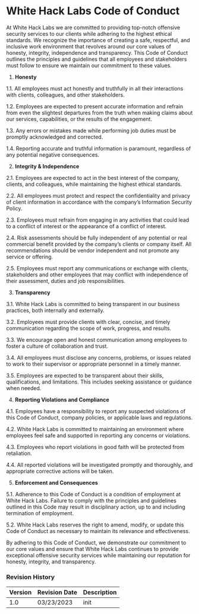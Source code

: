 # White Hack Labs Code of Conduct

At White Hack Labs we are committed to providing top-notch offensive security services to our clients while adhering to the highest ethical standards. We recognize the importance of creating a safe, respectful, and inclusive work environment that revolves around our core values of honesty, integrity, independence and transparency. This Code of Conduct outlines the principles and guidelines that all employees and stakeholders must follow to ensure we maintain our commitment to these values.

1.	__Honesty__

1.1. All employees must act honestly and truthfully in all their interactions with clients, colleagues, and other stakeholders.

1.2. Employees are expected to present accurate information and refrain from even the slightest departures from the truth when making claims about our services, capabilities, or the results of the engagement.

1.3. Any errors or mistakes made while performing job duties must be promptly acknowledged and corrected.

1.4. Reporting accurate and truthful information is paramount, regardless of any potential negative consequences.

2.	__Integrity & Independence__

2.1. Employees are expected to act in the best interest of the company, clients, and colleagues, while maintaining the highest ethical standards.

2.2. All employees must protect and respect the confidentiality and privacy of client information in accordance with the company’s Information Security Policy.

2.3. Employees must refrain from engaging in any activities that could lead to a conflict of interest or the appearance of a conflict of interest.

2.4. Risk assessments should be fully independent of any potential or real commercial benefit provided by the company’s clients or company itself. All recommendations should be vendor independent and not promote any service or offering.

2.5. Employees must report any communications or exchange with clients, stakeholders and other employees that may conflict with independence of their assessment, duties and job responsibilities.

3.	__Transparency__

3.1. White Hack Labs is committed to being transparent in our business practices, both internally and externally.

3.2. Employees must provide clients with clear, concise, and timely communication regarding the scope of work, progress, and results.

3.3. We encourage open and honest communication among employees to foster a culture of collaboration and trust.

3.4. All employees must disclose any concerns, problems, or issues related to work to their supervisor or appropriate personnel in a timely manner.

3.5. Employees are expected to be transparent about their skills, qualifications, and limitations. This includes seeking assistance or guidance when needed.

4.	__Reporting Violations and Compliance__

4.1. Employees have a responsibility to report any suspected violations of this Code of Conduct, company policies, or applicable laws and regulations.

4.2. White Hack Labs is committed to maintaining an environment where employees feel safe and supported in reporting any concerns or violations.

4.3. Employees who report violations in good faith will be protected from retaliation.

4.4. All reported violations will be investigated promptly and thoroughly, and appropriate corrective actions will be taken.

5.	__Enforcement and Consequences__

5.1. Adherence to this Code of Conduct is a condition of employment at White Hack Labs. Failure to comply with the principles and guidelines outlined in this Code may result in disciplinary action, up to and including termination of employment.

5.2. White Hack Labs reserves the right to amend, modify, or update this Code of Conduct as necessary to maintain its relevance and effectiveness.

By adhering to this Code of Conduct, we demonstrate our commitment to our core values and ensure that White Hack Labs continues to provide exceptional offensive security services while maintaining our reputation for honesty, integrity, and transparency.

### Revision History

| Version | Revision Date | Description |
|---------|---------------|-------------|
| 1.0     | 03/23/2023    | init        |


